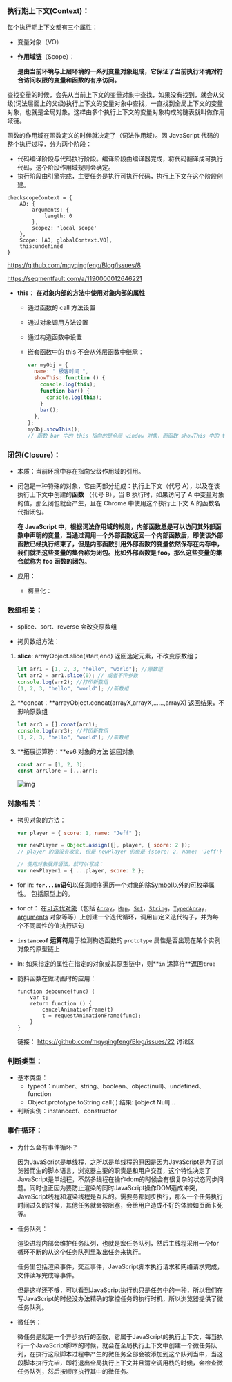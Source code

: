 ### 执行期上下文(Context)：

每个执行期上下文都有三个属性：

- 变量对象（VO）

- **作用域链**（Scope）：

  **是由当前环境与上层环境的一系列变量对象组成，它保证了当前执行环境对符合访问权限的变量和函数的有序访问。**

 查找变量的时候，会先从当前上下文的变量对象中查找，如果没有找到，就会从父级(词法层面上的父级)执行上下文的变量对象中查找，一直找到全局上下文的变量对象，也就是全局对象。这样由多个执行上下文的变量对象构成的链表就叫做作用域链。

 函数的作用域在函数定义的时候就决定了（词法作用域）。因 JavaScript 代码的整个执行过程，分为两个阶段：

- 代码编译阶段与代码执行阶段。编译阶段由编译器完成，将代码翻译成可执行代码，这个阶段作用域规则会确定。
- 执行阶段由引擎完成，主要任务是执行可执行代码，执行上下文在这个阶段创建。

```
checkscopeContext = {
    AO: {
        arguments: {
            length: 0
        },
        scope2: 'local scope'
    },
    Scope: [AO, globalContext.VO],
    this:undefined
}
```

https://github.com/mqyqingfeng/Blog/issues/8

https://segmentfault.com/a/1190000012646221

- **this**： **在对象内部的方法中使用对象内部的属性**

  - 通过函数的 call 方法设置

  - 通过对象调用方法设置

  - 通过构造函数中设置

  - 嵌套函数中的 this 不会从外层函数中继承：

    ```javascript
    var myObj = {
      name: " 极客时间 ",
      showThis: function () {
        console.log(this);
        function bar() {
          console.log(this);
        }
        bar();
      },
    };
    myObj.showThis();
    // 函数 bar 中的 this 指向的是全局 window 对象，而函数 showThis 中的 this 指向的是 myObj 对象
    ```

### 闭包(Closure)：

- 本质：当前环境中存在指向父级作用域的引用。

- 闭包是一种特殊的对象，它由两部分组成：执行上下文（代号 A），以及在该执行上下文中创建的**函数** （代号 B），当 B 执行时，如果访问了 A 中变量对象的值，那么闭包就会产生，且在 Chrome 中使用这个执行上下文 A 的函数名代指闭包。

  **在 JavaScript 中，根据词法作用域的规则，内部函数总是可以访问其外部函数中声明的变量，当通过调用一个外部函数返回一个内部函数后，即使该外部函数已经执行结束了，但是内部函数引用外部函数的变量依然保存在内存中，我们就把这些变量的集合称为闭包。比如外部函数是 foo，那么这些变量的集合就称为 foo 函数的闭包**。

- 应用：

  - 柯里化：

### 数组相关：

- splice、sort、reverse 会改变原数组

- 拷贝数组方法：

1. **slice**: arrayObject.slice(start,end) 返回选定元素，不改变原数组；

   ```javascript
   let arr1 = [1, 2, 3, "hello", "world"]; //原数组
   let arr2 = arr1.slice(0); // 或者不传参数
   console.log(arr2); //打印新数组
   [1, 2, 3, "hello", "world"]; //新数组
   ```

2. **concat：**arrayObject.concat(arrayX,arrayX,......,arrayX) 返回结果，不影响原数组

   ```javascript
   let arr3 = [].conat(arr1);
   console.log(arr3); //打印新数组
   [1, 2, 3, "hello", "world"]; //新数组
   ```

3. **拓展运算符：**es6 对象的方法 返回对象

   ```javascript
   const arr = [1, 2, 3];
   const arrClone = [...arr];
   ```

   ![img](https://user-gold-cdn.xitu.io/2019/8/28/16cd6d6deb3a6f8f?imageslim)

### 对象相关：

- 拷贝对象的方法：

  ```javascript
  var player = { score: 1, name: "Jeff" };

  var newPlayer = Object.assign({}, player, { score: 2 });
  // player 的值没有改变, 但是 newPlayer 的值是 {score: 2, name: 'Jeff'}

  // 使用对象展开语法，就可以写成：
  var newPlayer1 = { ...player, score: 2 };
  ```
  
- for in: **`for...in`语句**以任意顺序遍历一个对象的除[Symbol](https://developer.mozilla.org/en-US/docs/Web/JavaScript/Reference/Global_Objects/Symbol)以外的[可枚举](https://developer.mozilla.org/zh-CN/docs/Web/JavaScript/Enumerability_and_ownership_of_properties)属性。 包括原型上的。

- for of： 在[可迭代对象](https://developer.mozilla.org/zh-CN/docs/Web/JavaScript/Guide/iterable)（包括 [`Array`](https://developer.mozilla.org/zh-CN/docs/Web/JavaScript/Reference/Array)，[`Map`](https://developer.mozilla.org/zh-CN/docs/Web/JavaScript/Reference/Map)，[`Set`](https://developer.mozilla.org/zh-CN/docs/Web/JavaScript/Reference/Global_Objects/Set)，[`String`](https://developer.mozilla.org/zh-CN/docs/Web/JavaScript/Reference/String)，[`TypedArray`](https://developer.mozilla.org/zh-CN/docs/Web/JavaScript/Reference/Global_Objects/TypedArray)，[arguments](https://developer.mozilla.org/en-US/docs/Web/JavaScript/Reference/Functions_and_function_scope/arguments) 对象等等）上创建一个迭代循环，调用自定义迭代钩子，并为每个不同属性的值执行语句

- **`instanceof`** **运算符**用于检测构造函数的 `prototype` 属性是否出现在某个实例对象的原型链上

- in: 如果指定的属性在指定的对象或其原型链中，则**`in` 运算符**返回`true`

- 防抖函数在做动画时的应用：

  ```
  function debounce(func) {
      var t;
      return function () {
          cancelAnimationFrame(t)
          t = requestAnimationFrame(func);
      }
  }
  ```

  链接： https://github.com/mqyqingfeng/Blog/issues/22 讨论区

### 判断类型：

- 基本类型：
  - typeof：number、string、boolean、object(null)、undefined、function
  - Object.prototype.toString.call( ) 结果: [object Null]...
- 判断实例：instanceof、constructor

### 事件循环：

- 为什么会有事件循环？

  因为JavaScript是单线程，之所以是单线程的原因是因为JavaScript是为了浏览器而生的脚本语言，浏览器主要的职责是和用户交互，这个特性决定了JavaScript是单线程，不然多线程在操作dom的时候会有很复杂的状态同步问题。同时也正因为要防止渲染的同时JavaScript操作DOM造成冲突，JavaScript线程和渲染线程是互斥的。需要务都同步执行，那么一个任务执行时间过久的时候，其他任务就会被阻塞，会给用户造成不好的体验如页面卡死等。

- 任务队列：

  ​	渲染进程内部会维护任务队列，也就是宏任务队列，然后主线程采用一个for循环不断的从这个任务队列里取出任务来执行。

  任务里包括渲染事件，交互事件，JavaScript脚本执行请求和网络请求完成，文件读写完成等事件。

  但是这样还不够，可以看到JavaScript执行也只是任务中的一种，所以我们在写JavaScript的时候没办法精确的掌控任务的执行时机，所以浏览器提供了微任务队列。

- 微任务：

   	微任务是就是一个异步执行的函数，它属于JavaScript的执行上下文，每当执行一个JavaScript脚本的时候，就会在全局执行上下文中创建一个微任务队列，在执行这段脚本过程中产生的微任务全部会被添加到这个队列当中，当这段脚本执行完毕，即将退出全局执行上下文并且清空调用栈的时候，会检查微任务队列，然后按顺序执行其中的微任务。 